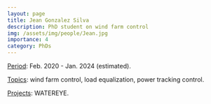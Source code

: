 ```yaml
---
layout: page
title: Jean Gonzalez Silva
description: PhD student on wind farm control
img: /assets/img/people/Jean.jpg
importance: 4
category: PhDs
---
```


<!-- NOTE: make the profile picture appear here as in my about page (copy the code for floating image) -->

<u>Period</u>: Feb. 2020 - Jan. 2024 (estimated).

<u>Topics</u>: wind farm control, load equalization, power tracking control.

<u>Projects</u>: WATEREYE.

<!-- NOTE: add projects to everybody, with links to their page -->